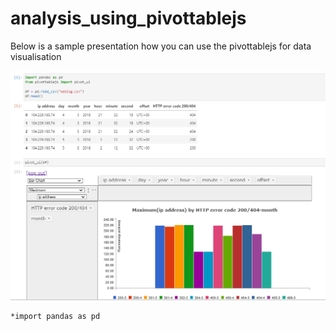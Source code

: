 # analysis_using_pivottablejs
 Below is a sample presentation how you can use the pivottablejs for data visualisation
 
![alt text](/images/6.png)

```
*import pandas as pd
```
